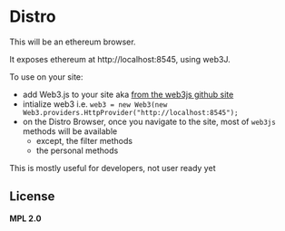 # Distro

This will be an ethereum browser.

It exposes ethereum at http://localhost:8545, using web3J.

To use on your site:
* add Web3.js to your site aka [from the web3js github site](https://github.com/ethereum/web3.js/blob/develop/dist/web3.min.js)
* intialize web3 i.e. `web3 = new Web3(new Web3.providers.HttpProvider("http://localhost:8545");`
* on the Distro Browser, once you navigate to the site, most of `web3js` methods will be available
  * except, the filter methods
  * the personal methods
  
 
This is mostly useful for developers, not user ready yet

## License
__MPL 2.0__

